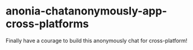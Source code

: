 # anonia-chatanonymously-app-cross-platforms
Finally have a courage to build this anonymously chat for cross-platform!
